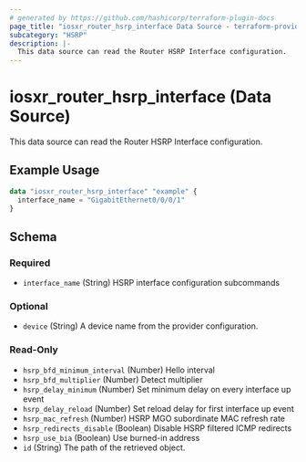 ```yaml
---
# generated by https://github.com/hashicorp/terraform-plugin-docs
page_title: "iosxr_router_hsrp_interface Data Source - terraform-provider-iosxr"
subcategory: "HSRP"
description: |-
  This data source can read the Router HSRP Interface configuration.
---
```


# iosxr_router_hsrp_interface (Data Source)

This data source can read the Router HSRP Interface configuration.

## Example Usage

```terraform
data "iosxr_router_hsrp_interface" "example" {
  interface_name = "GigabitEthernet0/0/0/1"
}
```

<!-- schema generated by tfplugindocs -->
## Schema

### Required

- `interface_name` (String) HSRP interface configuration subcommands

### Optional

- `device` (String) A device name from the provider configuration.

### Read-Only

- `hsrp_bfd_minimum_interval` (Number) Hello interval
- `hsrp_bfd_multiplier` (Number) Detect multiplier
- `hsrp_delay_minimum` (Number) Set minimum delay on every interface up event
- `hsrp_delay_reload` (Number) Set reload delay for first interface up event
- `hsrp_mac_refresh` (Number) HSRP MGO subordinate MAC refresh rate
- `hsrp_redirects_disable` (Boolean) Disable HSRP filtered ICMP redirects
- `hsrp_use_bia` (Boolean) Use burned-in address
- `id` (String) The path of the retrieved object.
